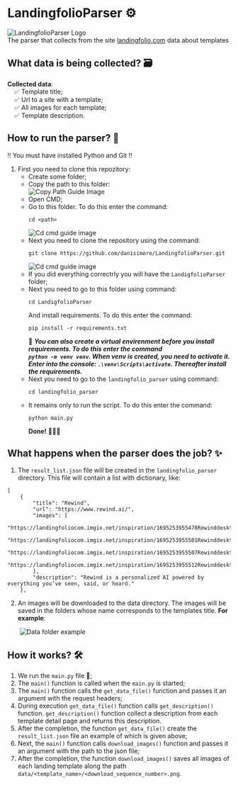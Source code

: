 # LandingfolioParser :gear:
![LandingfolioParser Logo](https://i.imgur.com/GTdaAzt.jpg)  
The parser that collects from the site [landingfolio.com](https://landingfolio.com) data about templates

## What data is being collected? :card_file_box:
**Collected data**:  
&nbsp;&nbsp;&nbsp;&nbsp;:white_check_mark: Template title;  
&nbsp;&nbsp;&nbsp;&nbsp;:white_check_mark: Url to a site with a template;  
&nbsp;&nbsp;&nbsp;&nbsp;:white_check_mark: All images for each template;  
&nbsp;&nbsp;&nbsp;&nbsp;:white_check_mark: Template description.  

## How to run the parser? :rocket:

:bangbang: You must have installed Python and Git :bangbang:

1. First you need to clone this repozitory:
   - Create some folder;
   - Copy the path to this folder:  
   ![Copy Path Guide Image](https://i.imgur.com/aG9oR0J.png)  
   - Open CMD;
   - Go to this folder. To do this enter the command:
     ```
     cd <path>
     ```  
     ![Cd cmd guide image](https://i.imgur.com/PPBy1WP.png)
   - Next you need to clone the repository using the command:
     ```
     git clone https://github.com/danisimore/LandingfolioParser.git
     ```
     ![Cd cmd guide image](https://i.imgur.com/vn5nfYq.png)    
   - If you did everything correctrly you will have the `LandigfolioParser` folder;
   - Next you need to go to this folder using command:
     ```
     cd LandigfolioParser
     ```  
     And install requirements. To do this enter the command:
     ```
     pip install -r requirements.txt
     ```
     :pushpin: ***You can also create a virtual envirenment before you install requirements. To do this enter the command  
      `python -m venv venv`. When venv is created, you need to activate it. Enter into the console: `.\venv\Scripts\activate`. Thereafter install the requirements.***
   - Next you need to go to the `landingfolio_parser` using command:  
      ```
     cd landingfolio_parser
      ```
   - It remains only to run the script. To do this enter the command:
     ```
     python main.py
     ```
     **Done!** :tada::tada::tada:

## What happens when the parser does the job? :sparkles:
1. The `result_list.json` file will be created in the `landingfolio_parser` directory. This file will contain a list with dictionary, like:
  ```
  [
      {
          "title": "Rewind",
          "url": "https://www.rewind.ai/",
          "images": [
              "https://landingfoliocom.imgix.net/inspiration/1695253955478Rewinddesktop7bbb5e550a45430d9985163273ec1936png",
              "https://landingfoliocom.imgix.net/inspiration/1695253955501Rewinddesktop9989ef17d14e45eea15836822f5b0da8png",
              "https://landingfoliocom.imgix.net/inspiration/1695253955507Rewinddesktopa05b5c7e556a42b09ae66bd850359e48png",
              "https://landingfoliocom.imgix.net/inspiration/1695253955512Rewinddesktop2630d0f0a30c46e8acf58f0ba04752e4png"
          ],
          "description": "Rewind is a personalized AI powered by everything you’ve seen, said, or heard."
      },
  ```
2. An images will be downloaded to the data directory. The images will be saved in the folders whose name corresponds to the templates title. **For example**:
  
&nbsp;&nbsp;&nbsp;&nbsp;&nbsp;&nbsp;&nbsp;![Data folder example](https://i.imgur.com/Q0TMbNf.png)

## How it works? :hammer_and_wrench:
1. We run the `main.py` file :runner:;
2. The `main()` function is called when the `main.py` is started;
3. The `main()` function calls the `get_data_file()` function and passes it an argument with the request headers;
4. During execution `get_data_file()` function calls `get_description()` function.  `get_description()` function collect a description from each template detail page and returns this description.
5. After the completion, the function `get_data_file()` create the `result_list.json` file an example of which is given above;
6. Next, the `main()` function calls `download_images()` function and passes it an argument with the path to the json file;
7. After the completion, the function `download_images()` saves all images of each landing template along the path `data/<template_name>/<download_sequence_number>.png`.

    
